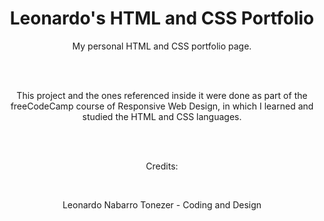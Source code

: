 <h1 align="center">Leonardo's HTML and CSS Portfolio</h1>
<p align="center">My personal HTML and CSS portfolio page.</p><br>
<br>
<p align="center">This project and the ones referenced inside it were done as part of the freeCodeCamp course of Responsive Web Design, in which I learned and studied the HTML and CSS languages.</p><br>
<br>
<p align="center">Credits:</p><br>
<p align="center">Leonardo Nabarro Tonezer - Coding and Design</p>
